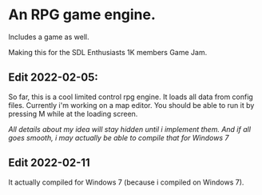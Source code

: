# An RPG game engine.
Includes a game as well.

Making this for the SDL Enthusiasts 1K members Game Jam.


## Edit 2022-02-05:
So far, this is a cool limited control rpg engine.
It loads all data from config files.
Currently i'm working on a map editor.
You should be able to run it by pressing M while at
the loading screen.

_All details about my idea will stay hidden until i implement them. And if all goes smooth, i may actually be able to compile that for Windows 7_

## Edit 2022-02-11
It actually compiled for Windows 7 (because i compiled on Windows 7).
